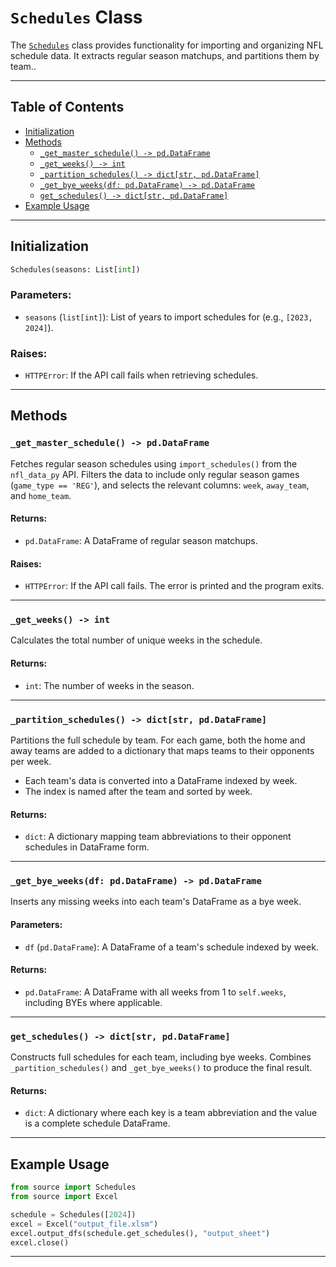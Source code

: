 # `Schedules` Class

The [`Schedules`](../source/schedules.py) class provides functionality for importing and organizing NFL schedule data. It extracts regular season matchups, and partitions them by team..

---

## Table of Contents

- [Initialization](#initialization)
- [Methods](#methods)
  - [`_get_master_schedule() -> pd.DataFrame`](#_get_master_schedule---pddataframe)
  - [`_get_weeks() -> int`](#_get_weeks---int)
  - [`_partition_schedules() -> dict[str, pd.DataFrame]`](#_partition_schedules---dictstr-pddataframe)
  - [`_get_bye_weeks(df: pd.DataFrame) -> pd.DataFrame`](#_get_bye_weeksdf-pddataframe---pddataframe)
  - [`get_schedules() -> dict[str, pd.DataFrame]`](#get_schedules---dictstr-pddataframe)
- [Example Usage](#example-usage)

---

## Initialization

```python
Schedules(seasons: List[int])
```

### Parameters:
- `seasons` (`list[int]`): List of years to import schedules for (e.g., `[2023, 2024]`).

### Raises:
- `HTTPError`: If the API call fails when retrieving schedules.

---

## Methods

### `_get_master_schedule() -> pd.DataFrame`

Fetches regular season schedules using `import_schedules()` from the `nfl_data_py` API. Filters the data to include only regular season games (`game_type == 'REG'`), and selects the relevant columns: `week`, `away_team`, and `home_team`.

#### Returns:
- `pd.DataFrame`: A DataFrame of regular season matchups.

#### Raises:
- `HTTPError`: If the API call fails. The error is printed and the program exits.

---

### `_get_weeks() -> int`

Calculates the total number of unique weeks in the schedule.

#### Returns:
- `int`: The number of weeks in the season.

---

### `_partition_schedules() -> dict[str, pd.DataFrame]`

Partitions the full schedule by team. For each game, both the home and away teams are added to a dictionary that maps teams to their opponents per week.

- Each team's data is converted into a DataFrame indexed by week.
- The index is named after the team and sorted by week.

#### Returns:
- `dict`: A dictionary mapping team abbreviations to their opponent schedules in DataFrame form.

---

### `_get_bye_weeks(df: pd.DataFrame) -> pd.DataFrame`

Inserts any missing weeks into each team's DataFrame as a bye week.

#### Parameters:
- `df` (`pd.DataFrame`): A DataFrame of a team's schedule indexed by week.

#### Returns:
- `pd.DataFrame`: A DataFrame with all weeks from 1 to `self.weeks`, including BYEs where applicable.

---

### `get_schedules() -> dict[str, pd.DataFrame]`

Constructs full schedules for each team, including bye weeks. Combines `_partition_schedules()` and `_get_bye_weeks()` to produce the final result.

#### Returns:
- `dict`: A dictionary where each key is a team abbreviation and the value is a complete schedule DataFrame.

---

## Example Usage

```python
from source import Schedules
from source import Excel

schedule = Schedules([2024])
excel = Excel("output_file.xlsm")
excel.output_dfs(schedule.get_schedules(), "output_sheet")
excel.close()
```

---
